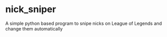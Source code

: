 # nick_sniper
A simple python based program to snipe nicks on League of Legends and change them automatically
